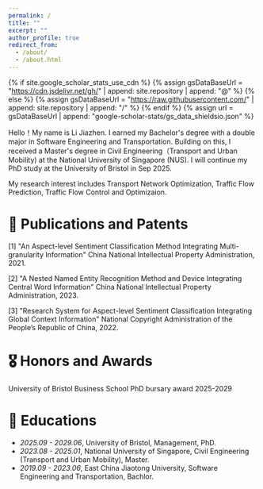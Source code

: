 ```yaml
---
permalink: /
title: ""
excerpt: ""
author_profile: true
redirect_from: 
  - /about/
  - /about.html
---
```


{% if site.google_scholar_stats_use_cdn %}
{% assign gsDataBaseUrl = "https://cdn.jsdelivr.net/gh/" | append: site.repository | append: "@" %}
{% else %}
{% assign gsDataBaseUrl = "https://raw.githubusercontent.com/" | append: site.repository | append: "/" %}
{% endif %}
{% assign url = gsDataBaseUrl | append: "google-scholar-stats/gs_data_shieldsio.json" %}

<span class='anchor' id='about-me'></span>

Hello！My name is Li Jiazhen. I earned my Bachelor's degree with a double major in Software Engineering and Transportation. Building on this, I received a Master's degree in Civil Engineering（Transport and Urban Mobility) at the National University of Singapore (NUS). I will continue my PhD study at the University of Bristol in Sep 2025.

My research interest includes Transport Network Optimization, Traffic Flow Prediction, Traffic Flow Control and Optimizaion.

# 📝 Publications and Patents
[1] "An Aspect-level Sentiment Classification Method Integrating Multi-granularity Information" China National Intellectual Property Administration, 2021.

[2] "A Nested Named Entity Recognition Method and Device Integrating Central Word Information" China National Intellectual Property Administration, 2023.

[3] "Research System for Aspect-level Sentiment Classification Integrating Global Context Information" National Copyright Administration of the People’s Republic of China, 2022.

# 🎖 Honors and Awards
University of Bristol Business School PhD bursary award 2025-2029

# 📖 Educations
- *2025.09 - 2029.06*, University of Bristol, Management, PhD.
- *2023.08 - 2025.01*, National University of Singapore, Civil Engineering (Transport and Urban Mobility), Master.
- *2019.09 - 2023.06*, East China Jiaotong University, Software Engineering and Transportation, Bachlor.

